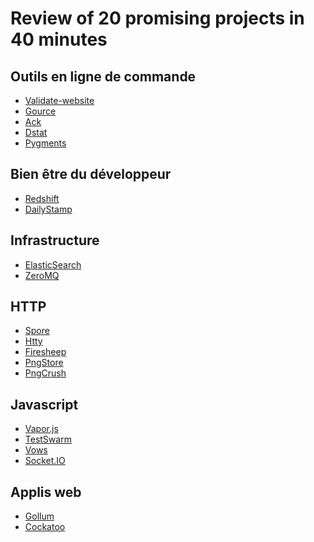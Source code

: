 Review of 20 promising projects in 40 minutes
=============================================

Outils en ligne de commande
---------------------------

* [Validate-website](http://github.com/spk/validate-website)
* [Gource](http://code.google.com/p/gource/)
* [Ack](http://betterthangrep.com/)
* [Dstat](http://dag.wieers.com/home-made/dstat/)
* [Pygments](http://pygments.org/)

Bien être du développeur
------------------------

* [Redshift](http://jonls.dk/redshift/)
* [DailyStamp](http://dailystamp.com/)

Infrastructure
--------------

* [ElasticSearch](http://www.elasticsearch.com/)
* [ZeroMQ](http://www.zeromq.org/)

HTTP
----

* [Spore](http://github.com/SPORE/specifications)
* [Htty](http://htty.github.com/)
* [Firesheep](http://codebutler.com/firesheep)
* [PngStore](http://www.iamcal.com/png-store/)
* [PngCrush](http://pmt.sourceforge.net/pngcrush/)

Javascript
----------

* [Vapor.js](http://github.com/madrobby/vapor.js)
* [TestSwarm](http://swarm.jquery.org/)
* [Vows](http://vowsjs.org/)
* [Socket.IO](http://socket.io/)

Applis web
----------

* [Gollum](http://github.com/github/gollum)
* [Cockatoo](http://github.com/novelys/cockatoo)

